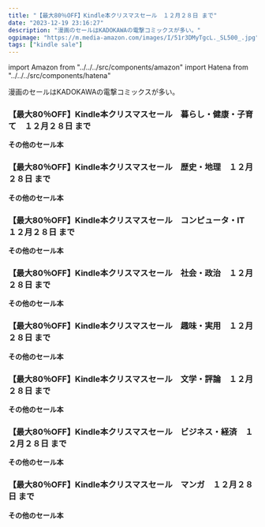 ```yaml
---
title: "【最大80％OFF】Kindle本クリスマスセール　１２月２８日 まで"
date: "2023-12-19 23:16:27"
description: "漫画のセールはKADOKAWAの電撃コミックスが多い。"
ogpimage: "https://m.media-amazon.com/images/I/51r3DMyTgcL._SL500_.jpg"
tags: ["kindle sale"]
---
```

import Amazon from "../../../src/components/amazon"
import Hatena from "../../../src/components/hatena"

漫画のセールはKADOKAWAの電撃コミックスが多い。

### 【最大80％OFF】Kindle本クリスマスセール　暮らし・健康・子育て　１２月２８日 まで


<Amazon asin="B0C68LD64P" />



<Amazon asin="B0848PWPQH" />



<Amazon asin="B0CB4KZT4W" />


**その他のセール本**

<Hatena src="https://kyukyunyorituryo.github.io/kindle_sale/20231228a23781887051health/" title=""/>

### 【最大80％OFF】Kindle本クリスマスセール　歴史・地理　１２月２８日 まで


<Amazon asin="B0CBJK3CGH" />



<Amazon asin="B07BDFGJ5W" />



<Amazon asin="B0C9344NGP" />


**その他のセール本**

<Hatena src="https://kyukyunyorituryo.github.io/kindle_sale/20231228a23781887051history/" title=""/>

### 【最大80％OFF】Kindle本クリスマスセール　コンピュータ・IT　１２月２８日 まで


<Amazon asin="B071V7MY82" />



<Amazon asin="B08W51KLQJ" />



<Amazon asin="B0BWR5GHMP" />


**その他のセール本**

<Hatena src="https://kyukyunyorituryo.github.io/kindle_sale/20231228a23781887051Computers/" title=""/>

### 【最大80％OFF】Kindle本クリスマスセール　社会・政治　１２月２８日 まで


<Amazon asin="B0B4V8BSSS" />



<Amazon asin="B0BNKLMHJ2" />



<Amazon asin="B014IODIWK" />


**その他のセール本**

<Hatena src="https://kyukyunyorituryo.github.io/kindle_sale/20231228a23781887051social/" title=""/>

### 【最大80％OFF】Kindle本クリスマスセール　趣味・実用　１２月２８日 まで


<Amazon asin="B0BWR2ZF93" />



<Amazon asin="B088T7J1FD" />



<Amazon asin="B0BNB3JH71" />


**その他のセール本**

<Hatena src="https://kyukyunyorituryo.github.io/kindle_sale/20231228a23781887051hobbies/" title=""/>

### 【最大80％OFF】Kindle本クリスマスセール　文学・評論　１２月２８日 まで


<Amazon asin="B06W9NKGDM" />



<Amazon asin="B081DT5JXV" />



<Amazon asin="B0BWHHSS4T" />


**その他のセール本**

<Hatena src="https://kyukyunyorituryo.github.io/kindle_sale/20231228a23781887051novel/" title=""/>

### 【最大80％OFF】Kindle本クリスマスセール　ビジネス・経済　１２月２８日 まで


<Amazon asin="B0BF3TMDSS" />



<Amazon asin="B00TNZX8YS" />



<Amazon asin="B08WX4FDD4" />


**その他のセール本**

<Hatena src="https://kyukyunyorituryo.github.io/kindle_sale/20231228a23781887051business/" title=""/>

### 【最大80％OFF】Kindle本クリスマスセール　マンガ　１２月２８日 まで


<Amazon asin="B0BVDB5CTM" />



<Amazon asin="B0BY1FHNMF" />



<Amazon asin="B0BJ1926PQ" />


**その他のセール本**

<Hatena src="https://kyukyunyorituryo.github.io/kindle_sale/20231228a23781887051manga/" title=""/>